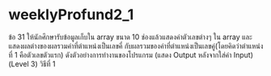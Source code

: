 # weeklyProfund2_1
ข้อ 31 ให้นักศึกษารับข้อมูลเก็บใน array ขนาด 10 ช่องแล้วแสดงค่าตัวเลขต่างๆ ใน array และแสดงผลต่างของผลรวมค่าที่ตำแหน่งเป็นเลขคี่ กับผลรวมของค่าที่ตำแหน่งเป็นเลขคู่(โดยคิดว่าตำแหน่งที่ 1 คือตัวเลขตัวแรก) ดังตัวอย่างการทำงานของโปรแกรม (แสดง Output หลังจากใส่ค่า Input) (Level 3) วิธีที่ 1
